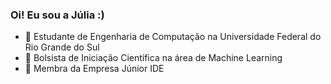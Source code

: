 ### Oi! Eu sou a Júlia :) 

- 🌱 Estudante de Engenharia de Computação na Universidade Federal do Rio Grande do Sul 
- 🔭 Bolsista de Iniciação Científica na área de Machine Learning
- 🚀 Membra da Empresa Júnior IDE
